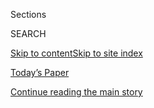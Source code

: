 <div id="app">

<div>

<div class="NYTAppHideMasthead css-1r6wvpq e1suatyy0">

<div class="section css-ui9rw0 e1suatyy2">

<div class="css-eph4ug er09x8g0">

<div class="css-6n7j50">

</div>

<span class="css-1dv1kvn">Sections</span>

<div class="css-10488qs">

<span class="css-1dv1kvn">SEARCH</span>

</div>

[Skip to content](#site-content)[Skip to site
index](#site-index)

</div>

<div class="css-10698na e1huz5gh0">

</div>

</div>

<div id="masthead-bar-one" class="section hasLinks css-15hmgas e1csuq9d3">

<div class="css-uqyvli e1csuq9d0">

</div>

<div class="css-1uqjmks e1csuq9d1">

</div>

<div class="css-9e9ivx">

[](https://myaccount.nytimes3xbfgragh.onion/auth/login?response_type=cookie&client_id=vi)

</div>

<div class="css-1bvtpon e1csuq9d2">

[Today’s Paper](https://www.nytimes3xbfgragh.onion/section/todayspaper)

</div>

</div>

</div>

</div>

<div data-aria-hidden="false">

<div id="site-content" data-role="main">

<div id="top-wrapper" class="css-15p45cc eaca97t0" type="top">

<div id="top-slug" class="css-19x0jxb eaca97t1" hidden="">

Advertisement

</div>

[Continue reading the main
story](#after-top)

<div class="ad top-wrapper" style="text-align:center;height:100%;display:block;min-height:90px">

<div id="top" class="place-ad" data-position="top" data-size-key="top">

</div>

</div>

<div id="after-top">

</div>

</div>

<div id="byline" class="section css-15h4p1b e9abtgs0">

<div class="css-1j21atc e1svk9qx1">

<div class="css-nfcc9b e1svk9qx3">

<div class="css-cnx41t">

![Portrait of Tariro
Mzezewa](https://static01.graylady3jvrrxbe.onion/images/2018/08/24/opinion/tariro-headshot/tariro-headshot-thumbLarge-v2.png)

</div>

<div class="css-vl9dhg e1svk9qx5">

<div class="css-1nrhkj6 e1svk9qx6">

# Tariro Mzezewa

</div>

## <span></span>

Tariro Mzezewa is a travel reporter based in New York. Since joining The
Times in 2016, Tariro has written about style, culture and human rights
for the Opinion and Style sections. She previously worked as a staff
editor in Opinion and an editorial assistant. Prior to joining The
Times, she reported on Thomson Reuters's markets team. 

</div>

</div>

</div>

<div>

<div id="mid1-wrapper" class="css-1mn4oms eaca97t0" type="rank">

<div id="mid1-slug" class="css-1tag3rd eaca97t1">

Advertisement

</div>

[Continue reading the main
story](#after-mid1)

<div id="mid1" class="ad mid1-wrapper" style="text-align:center;height:100%;display:block">

</div>

<div id="after-mid1">

</div>

</div>

</div>

<div class="css-185go5a e1o5byef0">

<div class="css-15cbhtu">

  - [Latest](#stream-panel)
  - <span class="css-6n7j50">Search</span>
    <div class="control">
    <div class="label-container css-1dv1kvn">
    Search
    </div>
    <div class="css-wm4t3d">
    **<span id="clear-search-input" class="css-1dv1kvn">Clear this text
    input</span>
    </div>
    </div>
    <span class="css-1iovbfw"></span>

<div id="stream-panel" class="section css-8msx5b e1jz0cab1">

<div class="css-13mho3u">

1.  
    
    <div class="css-1cp3ece">
    
    <div class="css-1l4spti">
    
    [](/2020/09/02/travel/Africa-safaris-local-tourism-coronavirus.html)
    
    <div class="css-79elbk">
    
    ![](https://static01.graylady3jvrrxbe.onion/images/2020/09/02/travel/02safari/02safari-thumbWide.jpg?quality=75&auto=webp&disable=upscale)
    
    </div>
    
    ## Do Safari Companies Really Want African Travelers?
    
    During these lean times for tourism, travel companies are appealing
    to residents with special rates. But locals ask: Why didn’t you
    reach out before?
    
    <div class="css-1nqbnmb ea5icrr0">
    
    By <span class="css-1n7hynb">Tariro
    Mzezewa</span>
    
    </div>
    
    </div>
    
    <div class="css-1lc2l26 e1xfvim33">
    
    </div>
    
    </div>

2.  
    
    <div class="css-1cp3ece">
    
    <div class="css-1l4spti">
    
    [](/2020/08/31/style/elsa-majimbo-nairobi-comedy.html)
    
    <div class="css-79elbk">
    
    ![](https://static01.graylady3jvrrxbe.onion/images/2020/09/03/fashion/28majimbo1/merlin_175624131_2138fb76-68a4-4bfd-ae0c-e2967ef5257c-thumbWide.jpg?quality=75&auto=webp&disable=upscale)
    
    </div>
    
    ## ‘I Miss No One.’ (She’s Kidding. Kind Of.)
    
    Elsa Majimbo’s humorous videos about pandemic life have helped her
    star rise beyond Nairobi.
    
    <div class="css-1nqbnmb ea5icrr0">
    
    By <span class="css-1n7hynb">Tariro
    Mzezewa</span>
    
    </div>
    
    </div>
    
    <div class="css-1lc2l26 e1xfvim33">
    
    </div>
    
    </div>

3.  
    
    <div class="css-1cp3ece">
    
    <div class="css-1l4spti">
    
    [](/2020/08/25/travel/vacation-travel-coronavirus.html)
    
    <div class="css-79elbk">
    
    ![](https://static01.graylady3jvrrxbe.onion/images/2020/08/21/travel/21travelfights/21travelfights-thumbWide.jpg?quality=75&auto=webp&disable=upscale)
    
    </div>
    
    ## The New Pandemic Flash Point: Your Vacation
    
    What kind of travel, if any, is acceptable? Opinions on what’s OK
    and what’s not are causing fights between family members and
    fissures among friends.
    
    <div class="css-1nqbnmb ea5icrr0">
    
    By <span class="css-1n7hynb">Tariro
    Mzezewa</span>
    
    </div>
    
    </div>
    
    <div class="css-1lc2l26 e1xfvim33">
    
    </div>
    
    </div>

4.  
    
    <div class="css-1cp3ece">
    
    <div class="css-1l4spti">
    
    [](/2020/08/12/travel/charleston-tourism-black-lives-matter.html)
    
    <div class="css-79elbk">
    
    ![](https://static01.graylady3jvrrxbe.onion/images/2020/08/17/realestate/17charleston1/merlin_174752205_f5d16456-4aa9-404d-9db5-3c9cb52b34ba-thumbWide.jpg?quality=75&auto=webp&disable=upscale)
    
    </div>
    
    ## Charleston Tourism Is Built on Southern Charm. Locals Say It’s Time to Change.
    
    A powerful visitors’ bureau has pushed the South Carolina city to
    the top of “best” lists by selling gentility. Critics say that has
    come at the expense of history and the city’s Black population.
    
    <div class="css-1nqbnmb ea5icrr0">
    
    By <span class="css-1n7hynb">Tariro Mzezewa <span>and</span> Kim
    Severson</span>
    
    </div>
    
    </div>
    
    <div class="css-1lc2l26 e1xfvim33">
    
    </div>
    
    </div>

5.  
    
    <div class="css-1cp3ece">
    
    <div class="css-1l4spti">
    
    [](/2020/08/11/books/review/finding-freedom-omid-scobie-carolyn-durand.html)
    
    <div class="css-79elbk">
    
    ![](https://static01.graylady3jvrrxbe.onion/images/2020/08/11/books/review/11mzezewa1/merlin_174890235_fa5381a9-11ce-42c9-821e-f2a50f5d8b6a-thumbWide.jpg?quality=75&auto=webp&disable=upscale)
    
    </div>
    
    ### <span class="css-m70j1g">Nonfiction</span>
    
    ## Happily Ever After? Harry and Meghan Will Settle for Normal
    
    In “Finding Freedom,” the veteran reporters Omid Scobie and Carolyn
    Durand show how the British royal family’s fairy tale turned into a
    cautionary one.
    
    <div class="css-1nqbnmb ea5icrr0">
    
    By <span class="css-1n7hynb">Tariro
    Mzezewa</span>
    
    </div>
    
    </div>
    
    <div class="css-1lc2l26 e1xfvim33">
    
    </div>
    
    </div>

6.  
    
    <div class="css-1cp3ece">
    
    <div class="css-1l4spti">
    
    [](/2020/08/10/t-magazine/amber-pinkerton-photography.html)
    
    <div class="css-79elbk">
    
    ![](https://static01.graylady3jvrrxbe.onion/images/2020/08/10/t-magazine/art/Tadobe-slide-CF9I/Tadobe-slide-CF9I-thumbWide.jpg?quality=75&auto=webp&disable=upscale)
    
    </div>
    
    ### <span class="css-m70j1g">T Presents</span>
    
    ## The Rising Photographer Inspired by Her Home Country
    
    The Jamaica-born, London-based Amber Pinkerton makes stylish
    pictures that lead with her subjects’ humanity.
    
    <div class="css-1nqbnmb ea5icrr0">
    
    By <span class="css-1n7hynb">Tariro
    Mzezewa</span>
    
    </div>
    
    </div>
    
    <div class="css-1lc2l26 e1xfvim33">
    
    </div>
    
    </div>

7.  
    
    <div class="css-1cp3ece">
    
    <div class="css-1l4spti">
    
    [](/2020/08/06/travel/USA-Travel-State-Department-warnings.html)
    
    <div class="css-79elbk">
    
    ![](https://static01.graylady3jvrrxbe.onion/images/2020/08/06/realestate/06statedept-travel/merlin_172927290_49437ccf-29e0-47a3-9239-63742f08c1be-thumbWide.jpg?quality=75&auto=webp&disable=upscale)
    
    </div>
    
    ## The U.S. Lifted Its Advisory Against Traveling Abroad. What Does That Mean?
    
    After nearly five months, the State Department lifted its “do not
    travel” advisory.
    
    <div class="css-1nqbnmb ea5icrr0">
    
    By <span class="css-1n7hynb">Tariro
    Mzezewa</span>
    
    </div>
    
    </div>
    
    <div class="css-1lc2l26 e1xfvim33">
    
    </div>
    
    </div>

8.  
    
    <div class="css-1cp3ece">
    
    <div class="css-1l4spti">
    
    [](/2020/07/17/travel/coronavirus-travel-hospitality-workers.html)
    
    <div class="css-79elbk">
    
    ![](https://static01.graylady3jvrrxbe.onion/images/2020/07/17/travel/17voices-promo/17voices-promo-thumbWide.jpg?quality=75&auto=webp&disable=upscale)
    
    </div>
    
    ## Voices From Travel’s Front Lines: ‘We Walk in Fear, We Work in Fear’
    
    Six travel workers from Alaska to the Maldives talk about returning
    to the job. They are in a new world, with restrictions and health
    measures, uncertainty and new procedures.
    
    <div class="css-1nqbnmb ea5icrr0">
    
    By <span class="css-1n7hynb">Emily Palmer <span>and</span> Tariro
    Mzezewa</span>
    
    </div>
    
    </div>
    
    <div class="css-1lc2l26 e1xfvim33">
    
    </div>
    
    </div>

9.  
    
    <div class="css-1cp3ece">
    
    <div class="css-1l4spti">
    
    [](/2020/07/16/travel/virus-vacation.html)
    
    <div class="css-79elbk">
    
    ![](https://static01.graylady3jvrrxbe.onion/images/2020/07/17/travel/17travel-desperatetimes/17travel-desperatetimes-thumbWide.jpg?quality=75&auto=webp&disable=upscale)
    
    </div>
    
    ## Vacation in the Summer of Covid-19
    
    Traveling during a pandemic requires lots of research, precision
    planning and a willingness to play by new and very stringent rules.
    For these writers, it still felt good to get away.
    
    <div class="css-1nqbnmb ea5icrr0">
    
    By <span class="css-1n7hynb">Eric Lipton, Christopher Solomon,
    Sheila Marikar <span>and</span> Tariro
    Mzezewa</span>
    
    </div>
    
    </div>
    
    <div class="css-1lc2l26 e1xfvim33">
    
    </div>
    
    </div>

10. 
    
    <div class="css-1cp3ece">
    
    <div class="css-1l4spti">
    
    [](/2020/07/01/travel/independence-day-archival-photos.html)
    
    <div class="css-79elbk">
    
    ![](https://static01.graylady3jvrrxbe.onion/images/2020/07/01/travel/01travel-fourth-promo-7/01travel-fourth-promo-7-thumbWide-v3.jpg?quality=75&auto=webp&disable=upscale)
    
    </div>
    
    ### <span class="css-m70j1g">Photo Essay</span>
    
    ## A Nostalgic Look at Independence Days of Yesteryear
    
    Viewed now in the midst of a pandemic, these archival Fourth of July
    photographs — showing large crowds, close contact and communal
    celebrations — elicit an added measure of nostalgia.
    
    <div class="css-1nqbnmb ea5icrr0">
    
    By <span class="css-1n7hynb">Stephen Hiltner <span>and</span> Tariro
    Mzezewa</span>
    
    </div>
    
    </div>
    
    <div class="css-1lc2l26 e1xfvim33">
    
    </div>
    
    </div>

<div class="css-13mho3u">

<div class="css-1t62hi8">

<div class="css-1stvaey">

Show
More

<div>

<div style="border:0;clip:rect(0 0 0 0);height:1px;margin:-1px;overflow:hidden;white-space:nowrap;padding:0;width:1px;position:absolute" data-role="log" data-aria-live="assertive">

</div>

<div style="border:0;clip:rect(0 0 0 0);height:1px;margin:-1px;overflow:hidden;white-space:nowrap;padding:0;width:1px;position:absolute" data-role="log" data-aria-live="assertive">

</div>

<div style="border:0;clip:rect(0 0 0 0);height:1px;margin:-1px;overflow:hidden;white-space:nowrap;padding:0;width:1px;position:absolute" data-role="log" data-aria-live="polite">

</div>

<div style="border:0;clip:rect(0 0 0 0);height:1px;margin:-1px;overflow:hidden;white-space:nowrap;padding:0;width:1px;position:absolute" data-role="log" data-aria-live="polite">

</div>

</div>

</div>

</div>

</div>

</div>

<div class="css-g6hk37 supplemental">

<div id="mid2-wrapper" class="css-10wkyv7 eaca97t0" type="lede">

<div id="mid2-slug" class="css-1tag3rd eaca97t1">

Advertisement

</div>

[Continue reading the main
story](#after-mid2)

<div id="mid2" class="ad mid2-wrapper" style="text-align:center;height:100%;display:block;min-height:250px">

</div>

<div id="after-mid2">

</div>

</div>

## Follow Elsewhere

<div class="module-body">

  - [**<span data-aria-hidden="true">tariro</span><span class="css-1dv1kvn">twitter
    page for tariro</span>](https://twitter.com/tariro)

</div>

</div>

</div>

</div>

</div>

</div>

</div>

## Site Index

<div>

</div>

## Site Information Navigation

  - [© <span>2020</span> <span>The New York Times
    Company</span>](https://help.nytimes3xbfgragh.onion/hc/en-us/articles/115014792127-Copyright-notice)

<!-- end list -->

  - [NYTCo](https://www.nytco.com/)
  - [Contact
    Us](https://help.nytimes3xbfgragh.onion/hc/en-us/articles/115015385887-Contact-Us)
  - [Work with us](https://www.nytco.com/careers/)
  - [Advertise](https://nytmediakit.com/)
  - [T Brand Studio](http://www.tbrandstudio.com/)
  - [Your Ad
    Choices](https://www.nytimes3xbfgragh.onion/privacy/cookie-policy#how-do-i-manage-trackers)
  - [Privacy](https://www.nytimes3xbfgragh.onion/privacy)
  - [Terms of
    Service](https://help.nytimes3xbfgragh.onion/hc/en-us/articles/115014893428-Terms-of-service)
  - [Terms of
    Sale](https://help.nytimes3xbfgragh.onion/hc/en-us/articles/115014893968-Terms-of-sale)
  - [Site
    Map](https://spiderbites.nytimes3xbfgragh.onion)
  - [Help](https://help.nytimes3xbfgragh.onion/hc/en-us)
  - [Subscriptions](https://www.nytimes3xbfgragh.onion/subscription?campaignId=37WXW)

</div>

</div>
